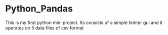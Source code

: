 # Python_Pandas
<p>This is my first python mini project. Its consists of a simple tkinter gui and it operates on 5 data files of csv format</p>
